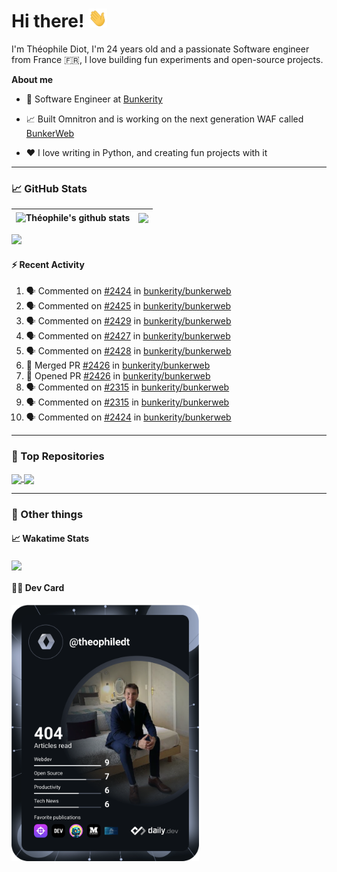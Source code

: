 # Hi there! <img src="./wave.gif" width="30px" height="30px" />

I'm Théophile Diot, I'm 24 years old and a passionate Software engineer from France 🇫🇷, I love building fun experiments and open-source projects.

**About me**

- 💼 Software Engineer at [Bunkerity](https://www.bunkerity.com/)

- 📈 Built Omnitron and is working on the next generation WAF called [BunkerWeb](https://www.bunkerweb.io)

- ❤️ I love writing in Python, and creating fun projects with it

---

### 📈 GitHub Stats

| <img align="center" src="https://github-readme-stats.vercel.app/api?username=TheophileDiot&show_icons=true&include_all_commits=true&theme=algolia&hide_border=true&rank_icon=github" alt="Théophile's github stats" /> | <img align="center" src="https://github-readme-stats.vercel.app/api/top-langs/?username=TheophileDiot&layout=compact&theme=algolia&hide_border=true" /> |
| ---------------------------------------------------------------------------------------------------------------------------------------------------------------------------------------------------------------------- | ------------------------------------------------------------------------------------------------------------------------------------------------------- |

![](https://github-readme-activity-graph.vercel.app/graph?username=TheophileDiot&theme=tokyo-night)

#### :zap: Recent Activity

<!--START_SECTION:activity-->
1. 🗣 Commented on [#2424](https://github.com/bunkerity/bunkerweb/issues/2424#issuecomment-2992199480) in [bunkerity/bunkerweb](https://github.com/bunkerity/bunkerweb)
2. 🗣 Commented on [#2425](https://github.com/bunkerity/bunkerweb/issues/2425#issuecomment-2992198637) in [bunkerity/bunkerweb](https://github.com/bunkerity/bunkerweb)
3. 🗣 Commented on [#2429](https://github.com/bunkerity/bunkerweb/issues/2429#issuecomment-2992197470) in [bunkerity/bunkerweb](https://github.com/bunkerity/bunkerweb)
4. 🗣 Commented on [#2427](https://github.com/bunkerity/bunkerweb/issues/2427#issuecomment-2991653989) in [bunkerity/bunkerweb](https://github.com/bunkerity/bunkerweb)
5. 🗣 Commented on [#2428](https://github.com/bunkerity/bunkerweb/issues/2428#issuecomment-2991646894) in [bunkerity/bunkerweb](https://github.com/bunkerity/bunkerweb)
6. 🎉 Merged PR [#2426](https://github.com/bunkerity/bunkerweb/pull/2426) in [bunkerity/bunkerweb](https://github.com/bunkerity/bunkerweb)
7. 💪 Opened PR [#2426](https://github.com/bunkerity/bunkerweb/pull/2426) in [bunkerity/bunkerweb](https://github.com/bunkerity/bunkerweb)
8. 🗣 Commented on [#2315](https://github.com/bunkerity/bunkerweb/issues/2315#issuecomment-2991545350) in [bunkerity/bunkerweb](https://github.com/bunkerity/bunkerweb)
9. 🗣 Commented on [#2315](https://github.com/bunkerity/bunkerweb/issues/2315#issuecomment-2991544449) in [bunkerity/bunkerweb](https://github.com/bunkerity/bunkerweb)
10. 🗣 Commented on [#2424](https://github.com/bunkerity/bunkerweb/issues/2424#issuecomment-2991542501) in [bunkerity/bunkerweb](https://github.com/bunkerity/bunkerweb)
<!--END_SECTION:activity-->

---

### 🔧 Top Repositories

<a href="https://github.com/bunkerity/bunkerweb">
  <img align="center" src="https://github-readme-stats.vercel.app/api/pin/?username=Bunkerity&repo=bunkerweb&theme=algolia" />
</a>
<a href="https://github.com/TheophileDiot/Omnitron">
  <img align="center" src="https://github-readme-stats.vercel.app/api/pin/?username=TheophileDiot&repo=Omnitron&theme=algolia" />
</a>

---

### 🎉 Other things

#### 📈 Wakatime Stats

<a href="https://wakatime.com/@theophile_bunkerity">
  <img align="center" src="https://github-readme-stats.vercel.app/api/wakatime?username=3aa5ce41-c253-43d9-8441-a721e446a45f&layout=compact&theme=algolia" />
</a>

#### 👨‍💻 Dev Card

<a href="https://app.daily.dev/TheophileDt">
  <img src="./devcard.svg" width="300" alt="Théophile Diot's Dev Card"/>
</a>
